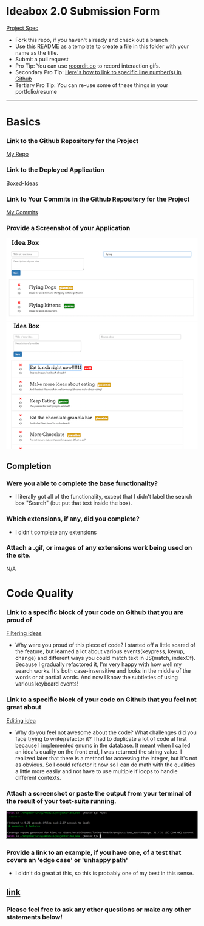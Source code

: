# Ideabox 2.0 Submission Form
[Project Spec](https://github.com/turingschool/curriculum/blob/master/source/projects/revenge_of_idea_box.markdown)

* Fork this repo, if you haven't already and check out a branch
* Use this README as a template to create a file in this folder with your name as the title.
* Submit a pull request
* Pro Tip: You can use [recordit.co](http://recordit.co/) to record interaction gifs.
* Secondary Pro Tip: [Here's how to link to specific line number(s) in Github](http://stackoverflow.com/questions/23821235/how-to-link-to-specific-line-number-on-github)
* Tertiary Pro Tip: You can re-use some of these things in your portfolio/resume

------

# Basics

### Link to the Github Repository for the Project
[My Repo](https://github.com/hhoopes/idea_box)

### Link to the Deployed Application
[Boxed-Ideas](http://boxed-ideas.herokuapp.com/)

### Link to Your Commits in the Github Repository for the Project
[My Commits](https://github.com/hhoopes/idea_box/commits/master)

### Provide a Screenshot of your Application
![Filtered](https://github.com/hhoopes/idea_box/blob/master/images/screenshot1.png)
![All Ideas](https://github.com/hhoopes/idea_box/blob/master/images/screenshot2.png)

## Completion

### Were you able to complete the base functionality?
* I literally got all of the functionality, except that I didn't label the search box "Search" (but put that text inside the box).

### Which extensions, if any, did you complete?
* I didn't complete any extensions

### Attach a .gif, or images of any extensions work being used on the site.
N/A

# Code Quality

### Link to a specific block of your code on Github that you are proud of
[Filtering ideas](https://github.com/hhoopes/idea_box/blob/master/app/assets/javascripts/idea_filter.js#L1)

* Why were you proud of this piece of code?
I started off a little scared of the feature, but learned a lot about various events(keypress, keyup, change) and different ways you could match text in JS(match, indexOf). Because I gradually refactored it, I'm very happy with how well my search works. It's both case-insensitive and looks in the middle of the words or at partial words. And now I know the subtleties of using various keyboard events! 

### Link to a specific block of your code on Github that you feel not great about
[Editing idea](https://github.com/hhoopes/idea_box/blob/master/app/assets/javascripts/idea_editor.js#L23)

* Why do you feel not awesome about the code? What challenges did you face trying to write/refactor it?
I had to duplicate a lot of code at first because I implemented enums in the database. It meant when I called an idea's quality on the front end, I was returned the string value. I realized later that there is a method for accessing the integer, but it's not as obvious. So I could refactor it now so I can do math with the qualities a little more easily and not have to use multiple if loops to handle different contexts. 

### Attach a screenshot or paste the output from your terminal of the result of your test-suite running.
![Test Suite](https://github.com/hhoopes/idea_box/blob/master/images/tests.png)

### Provide a link to an example, if you have one, of a test that covers an 'edge case' or 'unhappy path'
* I didn't do great at this, so this is probably one of my best in this sense.

[link](https://github.com/hhoopes/idea_box/blob/master/spec/features/visitor_sees_all_ideas_spec.rb)
-----

### Please feel free to ask any other questions or make any other statements below!
